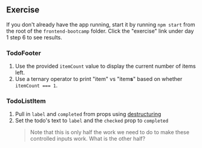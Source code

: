 ## Exercise

If you don't already have the app running, start it by running `npm start` from the root of the `frontend-bootcamp` folder. Click the "exercise" link under day 1 step 6 to see results.

### TodoFooter

1. Use the provided `itemCount` value to display the current number of items left.
2. Use a ternary operator to print "item" vs "item**s**" based on whether `itemCount === 1`.

### TodoListItem

1. Pull in `label` and `completed` from props using [destructuring](https://developer.mozilla.org/en-US/docs/Web/JavaScript/Reference/Operators/Destructuring_assignment#Object_destructuring)
2. Set the todo's text to `label` and the `checked` prop to `completed`
   > Note that this is only half the work we need to do to make these controlled inputs work. What is the other half?
